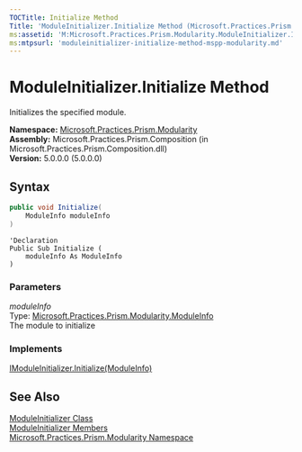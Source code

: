 ```yaml
---
TOCTitle: Initialize Method
Title: 'ModuleInitializer.Initialize Method (Microsoft.Practices.Prism.Modularity)'
ms:assetid: 'M:Microsoft.Practices.Prism.Modularity.ModuleInitializer.Initialize(Microsoft.Practices.Prism.Modularity.ModuleInfo)'
ms:mtpsurl: 'moduleinitializer-initialize-method-mspp-modularity.md'
---
```


# ModuleInitializer.Initialize Method

Initializes the specified module.

**Namespace:** [Microsoft.Practices.Prism.Modularity](/patterns-practices/reference/mspp-modularity-namespace)  
**Assembly:** Microsoft.Practices.Prism.Composition (in Microsoft.Practices.Prism.Composition.dll)  
**Version:** 5.0.0.0 (5.0.0.0)

## Syntax

```C#
public void Initialize(
	ModuleInfo moduleInfo
)
```

```VB
'Declaration
Public Sub Initialize ( 
	moduleInfo As ModuleInfo
)
```

### Parameters

*moduleInfo*  
Type: [Microsoft.Practices.Prism.Modularity.ModuleInfo](/patterns-practices/reference/moduleinfo-class-mspp-modularity)  
The module to initialize

### Implements

[IModuleInitializer.Initialize(ModuleInfo)](/patterns-practices/reference/imoduleinitializer-initialize-method-mspp-modularity)

## See Also

[ModuleInitializer Class](/patterns-practices/reference/moduleinitializer-class-mspp-modularity)  
[ModuleInitializer Members](/patterns-practices/reference/moduleinitializer-members-mspp-modularity)  
[Microsoft.Practices.Prism.Modularity Namespace](/patterns-practices/reference/mspp-modularity-namespace)  